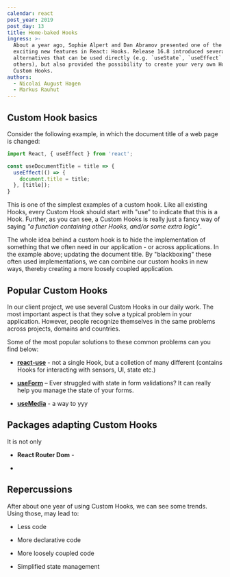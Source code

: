 ```yaml
---
calendar: react
post_year: 2019
post_day: 13
title: Home-baked Hooks
ingress: >-
  About a year ago, Sophie Alpert and Dan Abramov presented one of the most
  exciting new features in React: Hooks. Release 16.8 introduced several
  alternatives that can be used directly (e.g. `useState`, `useEffect` and some
  others), but also provided the possibility to create your very own Hooks –
  Custom Hooks.
authors:
  - Nicolai August Hagen
  - Markus Rauhut
---
```

## Custom Hook basics

Consider the following example, in which the document title of a web page is changed:

```javascript
import React, { useEffect } from 'react';

const useDocumentTitle = title => {
  useEffect(() => {
    document.title = title;
  }, [title]);
}
```

This is one of the simplest examples of a custom hook. Like all existing Hooks, every Custom Hook should start with "use" to indicate that this is a Hook. Further, as you can see, a Custom Hooks is really just a fancy way of saying *"a function containing other Hooks, and/or some extra logic"*. 

The whole idea behind a custom hook is to hide the implementation of something that we often need in our application - or across applications. In the example above; updating the document title. By "blackboxing" these often used implementations, we can combine our custom hooks in new ways, thereby creating a more loosely coupled application. 

## Popular Custom Hooks

In our client project, we use several Custom Hooks in our daily work. The most important aspect is that they solve a typical problem in your application. However, people recognize themselves in the same problems across projects, domains and countries. 

Some of the most popular solutions to these common problems can you find below:

- **[react-use](https://github.com/streamich/react-use)** - not a single Hook, but a colletion of many different (contains Hooks for interacting with sensors, UI, state etc.) 

- **[useForm](https://www.npmjs.com/package/react-hook-form)** – Ever struggled with state in form validations? It can really help you manage the state of your forms.

- **[useMedia](https://www.npmjs.com/package/react-use-media)** - a way to yyy

## Packages adapting Custom Hooks

It is not only 

- **React Router Dom** -

- 

## Repercussions

After about one year of using Custom Hooks, we can see some trends. Using those, may lead to: 

- Less code

- More declarative code

- More loosely coupled code

- Simplified state management

